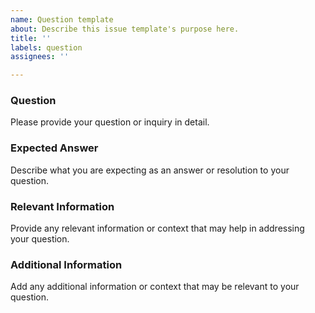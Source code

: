```yaml
---
name: Question template
about: Describe this issue template's purpose here.
title: ''
labels: question
assignees: ''

---
```


### Question
Please provide your question or inquiry in detail.

### Expected Answer
Describe what you are expecting as an answer or resolution to your question.

### Relevant Information
Provide any relevant information or context that may help in addressing your question.

### Additional Information
Add any additional information or context that may be relevant to your question.
